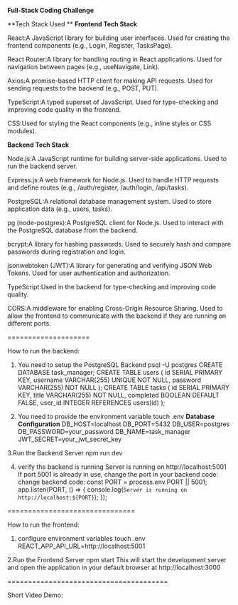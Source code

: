 **Full-Stack Coding Challenge**

**Tech Stack Used **
**Frontend Tech Stack**

React:A JavaScript library for building user interfaces.
Used for creating the frontend components (e.g., Login, Register, TasksPage).

React Router:A library for handling routing in React applications.
Used for navigation between pages (e.g., useNavigate, Link).

Axios:A promise-based HTTP client for making API requests.
Used for sending requests to the backend (e.g., POST, PUT).

TypeScript:A typed superset of JavaScript.
Used for type-checking and improving code quality in the frontend.

CSS:Used for styling the React components (e.g., inline styles or CSS modules).

**Backend Tech Stack**

Node.js:A JavaScript runtime for building server-side applications.
Used to run the backend server.

Express.js:A web framework for Node.js.
Used to handle HTTP requests and define routes (e.g., /auth/register, /auth/login, /api/tasks).

PostgreSQL:A relational database management system.
Used to store application data (e.g., users, tasks).

pg (node-postgres):A PostgreSQL client for Node.js.
Used to interact with the PostgreSQL database from the backend.

bcrypt:A library for hashing passwords.
Used to securely hash and compare passwords during registration and login.

jsonwebtoken (JWT):A library for generating and verifying JSON Web Tokens.
Used for user authentication and authorization.

TypeScript:Used in the backend for type-checking and improving code quality.

CORS:A middleware for enabling Cross-Origin Resource Sharing.
Used to allow the frontend to communicate with the backend if they are running on different ports.

====================

How to run the backend:

1. You need to setup the PostgreSQL Backend
psql -U postgres
CREATE DATABASE task_manager;
CREATE TABLE users (
  id SERIAL PRIMARY KEY,
  username VARCHAR(255) UNIQUE NOT NULL,
  password VARCHAR(255) NOT NULL
);
CREATE TABLE tasks (
  id SERIAL PRIMARY KEY,
  title VARCHAR(255) NOT NULL,
  completed BOOLEAN DEFAULT FALSE,
  user_id INTEGER REFERENCES users(id)
);

2. You need to provide the environment variable
touch .env
**Database Configuration**
DB_HOST=localhost
DB_PORT=5432
DB_USER=postgres
DB_PASSWORD=your_password
DB_NAME=task_manager
JWT_SECRET=your_jwt_secret_key

3.Run the Backend Server
npm run dev

4. verify the backend is running
Server is running on http://localhost:5001
If port 5001 is already in use, change the port in your backend code:
change backend code:
const PORT = process.env.PORT || 5001;
app.listen(PORT, () => {
  console.log(`Server is running on http://localhost:${PORT}`);
});

===============================

How to run the frontend:

1. configure environment variables
touch .env
REACT_APP_API_URL=http://localhost:5001

2.Run the Frontend Server
npm start
This will start the development server and open the application in your default browser at http://localhost:3000

=======================================

Short Video Demo:

